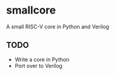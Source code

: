 # smallcore
A small RISC-V core in Python and Verilog

## TODO
- Write a core in Python
- Port over to Verilog

